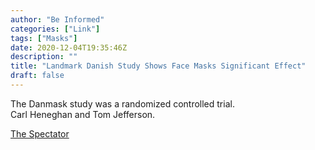 ```yaml
---
author: "Be Informed"
categories: ["Link"]
tags: ["Masks"]
date: 2020-12-04T19:35:46Z
description: ""
title: "Landmark Danish Study Shows Face Masks Significant Effect"
draft: false
---
```


The Danmask study was a randomized controlled trial.  
Carl Heneghan and Tom Jefferson.  

[The Spectator](https://spectator.us/landmark-danish-study-shows-face-masks-significant-effect/)